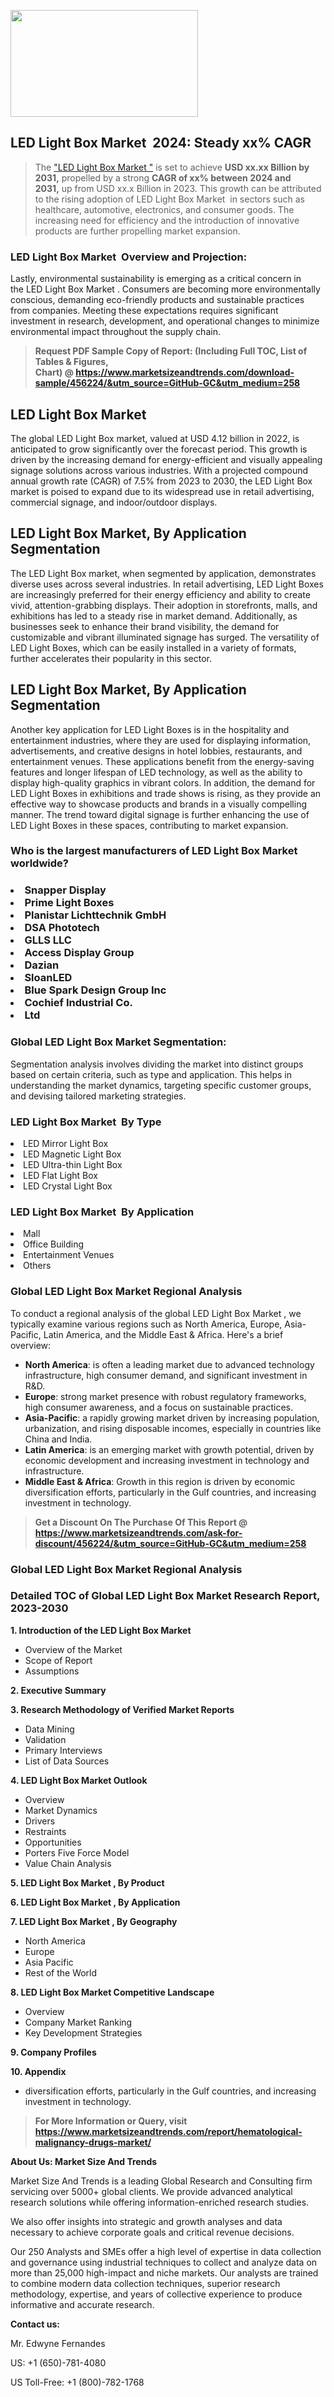 <p><img class="alignnone size-medium wp-image-20088" src="https://ffe5etoiles.com/wp-content/uploads/2024/12/MST1-300x171.png" alt="" width="300" height="171" /></p><h2 id="ember46" class="ember-view reader-text-block__heading-2">LED Light Box Market &nbsp;2024: Steady&nbsp;xx% CAGR</h2><blockquote id="ember47" class="ember-view reader-text-block__blockquote">The&nbsp;<a class="app-aware-link " href="https://www.marketsizeandtrends.com/download-sample/456224/&utm_source=GitHub-GC&utm_medium=258" target="_blank" data-test-app-aware-link="">"LED Light Box Market "</a>&nbsp;is set to achieve&nbsp;<strong>USD&nbsp;xx.xx&nbsp;Billion by 2031,</strong>&nbsp;propelled by a strong&nbsp;<strong>CAGR of&nbsp;xx% between 2024 and 2031,</strong>&nbsp;up from USD xx.x Billion in 2023. This growth can be attributed to the rising adoption of&nbsp;LED Light Box Market &nbsp;in sectors such as healthcare, automotive, electronics, and consumer goods. The increasing need for efficiency and the introduction of innovative products are further propelling market expansion.</blockquote><h3 id="ember48" class="ember-view reader-text-block__heading-3">LED Light Box Market &nbsp;Overview and Projection:</h3><p id="ember49" class="ember-view reader-text-block__paragraph">Lastly, environmental sustainability is emerging as a critical concern in the&nbsp;LED Light Box Market . Consumers are becoming more environmentally conscious, demanding eco-friendly products and sustainable practices from companies. Meeting these expectations requires significant investment in research, development, and operational changes to minimize environmental impact throughout the supply chain.</p><blockquote id="ember50" class="ember-view reader-text-block__blockquote"><strong>Request PDF Sample Copy of Report: (Including Full TOC, List of Tables &amp; Figures, Chart)&nbsp;@&nbsp;<strong><a href="https://www.marketsizeandtrends.com/download-sample/456224/&utm_source=GitHub-GC&utm_medium=258" target="_blank">https://www.marketsizeandtrends.com/download-sample/456224/&utm_source=GitHub-GC&utm_medium=258</a></strong></strong></blockquote><h3 class=""><h2>LED Light Box Market</h2><p>The global LED Light Box market, valued at USD 4.12 billion in 2022, is anticipated to grow significantly over the forecast period. This growth is driven by the increasing demand for energy-efficient and visually appealing signage solutions across various industries. With a projected compound annual growth rate (CAGR) of 7.5% from 2023 to 2030, the LED Light Box market is poised to expand due to its widespread use in retail advertising, commercial signage, and indoor/outdoor displays.</p><h2>LED Light Box Market, By Application Segmentation</h2><p>The LED Light Box market, when segmented by application, demonstrates diverse uses across several industries. In retail advertising, LED Light Boxes are increasingly preferred for their energy efficiency and ability to create vivid, attention-grabbing displays. Their adoption in storefronts, malls, and exhibitions has led to a steady rise in market demand. Additionally, as businesses seek to enhance their brand visibility, the demand for customizable and vibrant illuminated signage has surged. The versatility of LED Light Boxes, which can be easily installed in a variety of formats, further accelerates their popularity in this sector.</p><h2>LED Light Box Market, By Application Segmentation</h2><p>Another key application for LED Light Boxes is in the hospitality and entertainment industries, where they are used for displaying information, advertisements, and creative designs in hotel lobbies, restaurants, and entertainment venues. These applications benefit from the energy-saving features and longer lifespan of LED technology, as well as the ability to display high-quality graphics in vibrant colors. In addition, the demand for LED Light Boxes in exhibitions and trade shows is rising, as they provide an effective way to showcase products and brands in a visually compelling manner. The trend toward digital signage is further enhancing the use of LED Light Boxes in these spaces, contributing to market expansion.</p></h3><h3 id="" class="">Who is the largest manufacturers of&nbsp;LED Light Box Market worldwide?</h3><h3 class=""></Li><Li>Snapper Display</Li><Li> Prime Light Boxes</Li><Li> Planistar Lichttechnik GmbH</Li><Li> DSA Phototech</Li><Li> GLLS LLC</Li><Li> Access Display Group</Li><Li> Dazian</Li><Li> SloanLED</Li><Li> Blue Spark Design Group Inc</Li><Li> Cochief Industrial Co.</Li><Li> Ltd</h3><h3 id="ember53" class="ember-view reader-text-block__heading-3">Global&nbsp;LED Light Box Market Segmentation:</h3><p id="ember54" class="ember-view reader-text-block__paragraph">Segmentation analysis involves dividing the market into distinct groups based on certain criteria, such as type and application. This helps in understanding the market dynamics, targeting specific customer groups, and devising tailored marketing strategies.</p><h3 id="" class="">LED Light Box Market &nbsp;By Type</h3><p></Li><Li>LED Mirror Light Box</Li><Li> LED Magnetic Light Box</Li><Li> LED Ultra-thin Light Box</Li><Li> LED Flat Light Box</Li><Li> LED Crystal Light Box</p><h3 id="" class="">LED Light Box Market &nbsp;By Application</h3><p class=""></Li><Li>Mall</Li><Li> Office Building</Li><Li> Entertainment Venues</Li><Li> Others</p><h3 id="ember62" class="ember-view reader-text-block__heading-3">Global LED Light Box Market Regional Analysis</h3><p id="ember63" class="ember-view reader-text-block__paragraph">To conduct a regional analysis of the global LED Light Box Market , we typically examine various regions such as North America, Europe, Asia-Pacific, Latin America, and the Middle East &amp; Africa. Here's a brief overview:</p><ul><li><strong>North America</strong>: is often a leading market due to advanced technology infrastructure, high consumer demand, and significant investment in R&amp;D.</li><li><strong>Europe</strong>: strong market presence with robust regulatory frameworks, high consumer awareness, and a focus on sustainable practices.</li><li><strong>Asia-Pacific</strong>: a rapidly growing market driven by increasing population, urbanization, and rising disposable incomes, especially in countries like China and India.</li><li><strong>Latin America</strong>: is an emerging market with growth potential, driven by economic development and increasing investment in technology and infrastructure.</li><li><strong>Middle East &amp; Africa</strong>: Growth in this region is driven by economic diversification efforts, particularly in the Gulf countries, and increasing investment in technology.</li></ul><blockquote id="ember61" class="ember-view reader-text-block__blockquote"><strong>Get a Discount On The Purchase Of This Report @ <strong><a href="https://html-cleaner.com/" target="">https://www.marketsizeandtrends.com/ask-for-discount/456224/&utm_source=GitHub-GC&utm_medium=258</a></strong></strong></blockquote><h3 id="ember62" class="ember-view reader-text-block__heading-3">Global LED Light Box Market Regional Analysis</h3><h3 id="" class="">Detailed TOC of Global LED Light Box Market Research Report, 2023-2030</h3><p id="" class=""><strong>1. Introduction of the LED Light Box Market </strong></p><ul><li>Overview of the Market</li><li>Scope of Report</li><li>Assumptions</li></ul><p id="" class=""><strong>2. Executive Summary</strong></p><p id="" class=""><strong>3. Research Methodology of Verified Market Reports</strong></p><ul><li>Data Mining</li><li>Validation</li><li>Primary Interviews</li><li>List of Data Sources</li></ul><p id="" class=""><strong>4. LED Light Box Market Outlook</strong></p><ul><li>Overview</li><li>Market Dynamics</li><li>Drivers</li><li>Restraints</li><li>Opportunities</li><li>Porters Five Force Model</li><li>Value Chain Analysis</li></ul><p id="" class=""><strong>5. LED Light Box Market , By Product</strong></p><p id="" class=""><strong>6. LED Light Box Market , By Application</strong></p><p id="" class=""><strong>7. LED Light Box Market , By Geography</strong></p><ul><li>North America</li><li>Europe</li><li>Asia Pacific</li><li>Rest of the World</li></ul><p id="" class=""><strong>8. LED Light Box Market Competitive Landscape</strong></p><ul><li>Overview</li><li>Company Market Ranking</li><li>Key Development Strategies</li></ul><p id="" class=""><strong>9. Company Profiles</strong></p><p id="" class=""><strong>10. Appendix</strong></p><ul><li>diversification efforts, particularly in the Gulf countries, and increasing investment in technology.</li></ul><blockquote id="ember65" class="ember-view reader-text-block__blockquote"><strong>For More Information or Query, visit <strong><strong><a href="https://html-cleaner.com/" target="">https://www.marketsizeandtrends.com/report/hematological-malignancy-drugs-market/</a></strong></strong></strong></blockquote><p id="" class=""><strong>About Us: Market Size And Trends</strong></p><p id="" class="">Market Size And Trends is a leading Global Research and Consulting firm servicing over 5000+ global clients. We provide advanced analytical research solutions while offering information-enriched research studies.</p><p id="" class="">We also offer insights into strategic and growth analyses and data necessary to achieve corporate goals and critical revenue decisions.</p><p id="" class="">Our 250 Analysts and SMEs offer a high level of expertise in data collection and governance using industrial techniques to collect and analyze data on more than 25,000 high-impact and niche markets. Our analysts are trained to combine modern data collection techniques, superior research methodology, expertise, and years of collective experience to produce informative and accurate research.</p><p id="" class=""><strong>Contact us:</strong></p><p id="" class="">Mr. Edwyne Fernandes</p><p id="" class="">US: +1 (650)-781-4080</p><p id="" class="">US Toll-Free: +1 (800)-782-1768</p>
